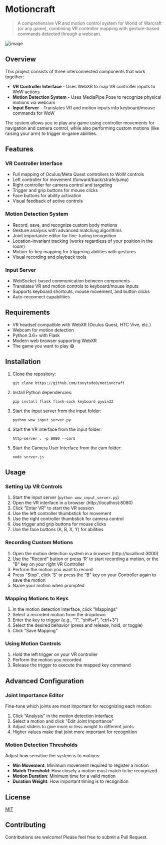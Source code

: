 # Motioncraft

> A comprehensive VR and motion control system for World of Warcraft (or any game), combining VR controller mapping with gesture-based commands detected through a webcam.

![image](https://github.com/user-attachments/assets/21af9412-e769-4efe-ae54-1cae89f0d908)



## Overview

This project consists of three interconnected components that work together:

- **VR Controller Interface** - Uses WebXR to map VR controller inputs to WoW actions
- **Motion Detection System** - Uses MediaPipe Pose to recognize physical motions via webcam
- **Input Server** - Translates VR and motion inputs into keyboard/mouse commands for WoW

The system allows you to play any game using controller movements for navigation and camera control, while also performing custom motions (like raising your arm) to trigger in-game abilities.

## Features

### VR Controller Interface

- Full mapping of Oculus/Meta Quest controllers to WoW controls
- Left controller for movement (forward/back/strafe/jump)
- Right controller for camera control and targeting
- Trigger and grip buttons for mouse clicks
- Face buttons for ability activation
- Visual feedback of active controls

### Motion Detection System

- Record, save, and recognize custom body motions
- Gesture analysis with advanced matching algorithms
- Joint importance editor for fine-tuning recognition
- Location-invariant tracking (works regardless of your position in the room)
- Motion-to-key mapping for triggering abilities with gestures
- Visual recording and playback tools

### Input Server

- WebSocket-based communication between components
- Translates VR and motion controls to keyboard/mouse inputs
- Supports keyboard shortcuts, mouse movement, and button clicks
- Auto-reconnect capabilities

## Requirements

- VR headset compatible with WebXR (Oculus Quest, HTC Vive, etc.)
- Webcam for motion detection
- Python 3.6+ with Flask
- Modern web browser supporting WebXR
- The game you want to play 😄

## Installation

1. Clone the repository:
   ```
   git clone https://github.com/tonytodo0/motioncraft
   ```

2. Install Python dependencies:
   ```
   pip install flask flask-sock keyboard pywin32
   ```

3. Start the input server from the input folder:
   ```
   python wow_input_server.py
   ```

4. Start the VR interface from the input folder:
   ```
   http-server . -p 8080 --cors
   ```

5. Start the Camera User Interface from the cam folder:
   ```
   node server.js
   ```

## Usage

### Setting Up VR Controls

1. Start the input server (`python wow_input_server.py`)
2. Open the VR interface in a browser (http://localhost:8080)
3. Click "Enter VR" to start the VR session
4. Use the left controller thumbstick for movement
5. Use the right controller thumbstick for camera control
6. Use trigger and grip buttons for mouse clicks
7. Use the face buttons (A, B, X, Y) for abilities

### Recording Custom Motions

1. Open the motion detection system in a browser (http://localhost:3000)
2. Use the "Record" button or press 'R' to start recording a motion, or the "B" key on your right VR Controller
3. Perform the motion you want to record
4. Press "Stop", click 'S' or press the "B" key on your Controller again to save the motion
5. Name your motion when prompted

### Mapping Motions to Keys

1. In the motion detection interface, click "Mappings"
2. Select a recorded motion from the dropdown
3. Enter the key to trigger (e.g., "1", "shift+f", "ctrl+3")
4. Select the desired behavior (press and release, hold, or toggle)
5. Click "Save Mapping"

### Using Motion Controls

1. Hold the left trigger on your VR controller
2. Perform the motion you recorded
3. Release the trigger to execute the mapped key command

## Advanced Configuration

### Joint Importance Editor

Fine-tune which joints are most important for recognizing each motion:

1. Click "Analysis" in the motion detection interface
2. Select a motion and click "Edit Joint Importance"
3. Adjust sliders to give more or less weight to different joints
4. Higher values make that joint more important for recognition

### Motion Detection Thresholds

Adjust how sensitive the system is to motions:

- **Min Movement**: Minimum movement required to register a motion
- **Match Threshold**: How closely a motion must match to be recognized
- **Motion Duration**: Minimum time for a valid motion
- **Duration Weight**: How important timing is to recognition

## License

[MIT](LICENSE)

## Contributing

Contributions are welcome! Please feel free to submit a Pull Request.
